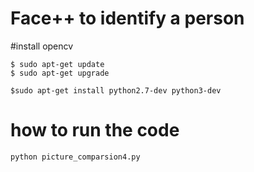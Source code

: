 # Face++ to identify a person

#install opencv
```
$ sudo apt-get update
$ sudo apt-get upgrade

$sudo apt-get install python2.7-dev python3-dev
```


# how to run the code
```
python picture_comparsion4.py
```
